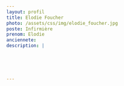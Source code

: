 ```yaml
---
layout: profil
title: Elodie Foucher
photo: /assets/css/img/elodie_foucher.jpg
poste: Infirmière
prenom: Elodie
anciennete: 
description: |
 

  

  
---
```

